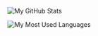 ![My GitHub Stats](https://github-readme-stats.vercel.app/api?username=Abheet-Sonker&show_icons=true&theme=dark)

![My Most Used Languages](https://github-readme-stats.vercel.app/api/top-langs/?username=Abheet-Sonker&layout=compact&theme=dark)
